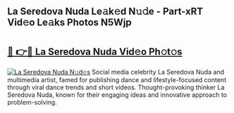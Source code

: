 ## La Seredova Nuda Le𝚊k𝚎d N𝚞𝚍e - Part-xRT Vid𝚎o Le𝚊ks Photos N5Wjp

# <h2><a href="http://fbe8j41.evod.top/?m=La+Seredova+Nuda">🔗 👉🔴 La Seredova Nuda Vid𝚎o Ph𝚘t𝚘s</a></h2>

[![La Seredova Nuda N𝚞d𝚎s](https://i.imgur.com/8V9OHl7.gif)](http://fbe8j41.evod.top/?m=La+Seredova+Nuda)
Social media celebrity La Seredova Nuda and multimedia artist, famed for publishing dance and lifestyle-focused content through viral dance trends and short videos. Thought-provoking thinker La Seredova Nuda, known for their engaging ideas and innovative approach to problem-solving. 
